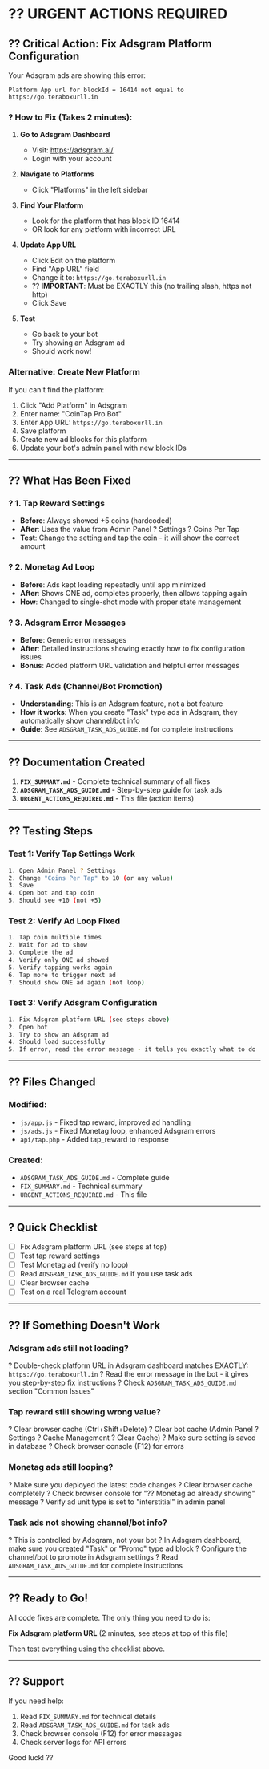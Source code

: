 # ?? URGENT ACTIONS REQUIRED

## ?? Critical Action: Fix Adsgram Platform Configuration

Your Adsgram ads are showing this error:
```
Platform App url for blockId = 16414 not equal to https://go.teraboxurll.in
```

### ? How to Fix (Takes 2 minutes):

1. **Go to Adsgram Dashboard**
   - Visit: https://adsgram.ai/
   - Login with your account

2. **Navigate to Platforms**
   - Click "Platforms" in the left sidebar

3. **Find Your Platform**
   - Look for the platform that has block ID 16414
   - OR look for any platform with incorrect URL

4. **Update App URL**
   - Click Edit on the platform
   - Find "App URL" field
   - Change it to: `https://go.teraboxurll.in`
   - ?? **IMPORTANT**: Must be EXACTLY this (no trailing slash, https not http)
   - Click Save

5. **Test**
   - Go back to your bot
   - Try showing an Adsgram ad
   - Should work now!

### Alternative: Create New Platform

If you can't find the platform:
1. Click "Add Platform" in Adsgram
2. Enter name: "CoinTap Pro Bot"
3. Enter App URL: `https://go.teraboxurll.in`
4. Save platform
5. Create new ad blocks for this platform
6. Update your bot's admin panel with new block IDs

---

## ?? What Has Been Fixed

### ? 1. Tap Reward Settings
- **Before**: Always showed +5 coins (hardcoded)
- **After**: Uses the value from Admin Panel ? Settings ? Coins Per Tap
- **Test**: Change the setting and tap the coin - it will show the correct amount

### ? 2. Monetag Ad Loop
- **Before**: Ads kept loading repeatedly until app minimized
- **After**: Shows ONE ad, completes properly, then allows tapping again
- **How**: Changed to single-shot mode with proper state management

### ? 3. Adsgram Error Messages
- **Before**: Generic error messages
- **After**: Detailed instructions showing exactly how to fix configuration issues
- **Bonus**: Added platform URL validation and helpful error messages

### ? 4. Task Ads (Channel/Bot Promotion)
- **Understanding**: This is an Adsgram feature, not a bot feature
- **How it works**: When you create "Task" type ads in Adsgram, they automatically show channel/bot info
- **Guide**: See `ADSGRAM_TASK_ADS_GUIDE.md` for complete instructions

---

## ?? Documentation Created

1. **`FIX_SUMMARY.md`** - Complete technical summary of all fixes
2. **`ADSGRAM_TASK_ADS_GUIDE.md`** - Step-by-step guide for task ads
3. **`URGENT_ACTIONS_REQUIRED.md`** - This file (action items)

---

## ?? Testing Steps

### Test 1: Verify Tap Settings Work
```bash
1. Open Admin Panel ? Settings
2. Change "Coins Per Tap" to 10 (or any value)
3. Save
4. Open bot and tap coin
5. Should see +10 (not +5)
```

### Test 2: Verify Ad Loop Fixed
```bash
1. Tap coin multiple times
2. Wait for ad to show
3. Complete the ad
4. Verify only ONE ad showed
5. Verify tapping works again
6. Tap more to trigger next ad
7. Should show ONE ad again (not loop)
```

### Test 3: Verify Adsgram Configuration
```bash
1. Fix Adsgram platform URL (see steps above)
2. Open bot
3. Try to show an Adsgram ad
4. Should load successfully
5. If error, read the error message - it tells you exactly what to do
```

---

## ?? Files Changed

### Modified:
- `js/app.js` - Fixed tap reward, improved ad handling
- `js/ads.js` - Fixed Monetag loop, enhanced Adsgram errors
- `api/tap.php` - Added tap_reward to response

### Created:
- `ADSGRAM_TASK_ADS_GUIDE.md` - Complete guide
- `FIX_SUMMARY.md` - Technical summary
- `URGENT_ACTIONS_REQUIRED.md` - This file

---

## ? Quick Checklist

- [ ] Fix Adsgram platform URL (see steps at top)
- [ ] Test tap reward settings
- [ ] Test Monetag ad (verify no loop)
- [ ] Read `ADSGRAM_TASK_ADS_GUIDE.md` if you use task ads
- [ ] Clear browser cache
- [ ] Test on a real Telegram account

---

## ?? If Something Doesn't Work

### Adsgram ads still not loading?
? Double-check platform URL in Adsgram dashboard matches EXACTLY: `https://go.teraboxurll.in`
? Read the error message in the bot - it gives you step-by-step fix instructions
? Check `ADSGRAM_TASK_ADS_GUIDE.md` section "Common Issues"

### Tap reward still showing wrong value?
? Clear browser cache (Ctrl+Shift+Delete)
? Clear bot cache (Admin Panel ? Settings ? Cache Management ? Clear Cache)
? Make sure setting is saved in database
? Check browser console (F12) for errors

### Monetag ads still looping?
? Make sure you deployed the latest code changes
? Clear browser cache completely
? Check browser console for "?? Monetag ad already showing" message
? Verify ad unit type is set to "interstitial" in admin panel

### Task ads not showing channel/bot info?
? This is controlled by Adsgram, not your bot
? In Adsgram dashboard, make sure you created "Task" or "Promo" type ad block
? Configure the channel/bot to promote in Adsgram settings
? Read `ADSGRAM_TASK_ADS_GUIDE.md` for complete instructions

---

## ?? Ready to Go!

All code fixes are complete. The only thing you need to do is:

**Fix Adsgram platform URL** (2 minutes, see steps at top of this file)

Then test everything using the checklist above.

---

## ?? Support

If you need help:
1. Read `FIX_SUMMARY.md` for technical details
2. Read `ADSGRAM_TASK_ADS_GUIDE.md` for task ads
3. Check browser console (F12) for error messages
4. Check server logs for API errors

Good luck! ??
